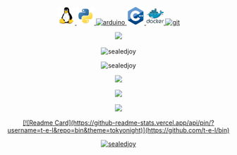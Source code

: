 <p align="center"> <a href="https://www.linux.org/" target="_blank"> <img src="https://raw.githubusercontent.com/devicons/devicon/master/icons/linux/linux-original.svg" alt="linux" width="40" height="40"/> </a> <a href="https://www.python.org" target="_blank"> <img src="https://raw.githubusercontent.com/devicons/devicon/master/icons/python/python-original.svg" alt="python" width="40" height="40"/> </a> <a href="https://www.arduino.cc/" target="_blank"> <img src="https://cdn.worldvectorlogo.com/logos/arduino-1.svg" alt="arduino" width="40" height="40"/> </a> <a href="https://www.w3schools.com/cpp/" target="_blank"> <img src="https://raw.githubusercontent.com/devicons/devicon/master/icons/cplusplus/cplusplus-original.svg" alt="cplusplus" width="40" height="40"/> </a> <a href="https://www.docker.com/" target="_blank"> <img src="https://raw.githubusercontent.com/devicons/devicon/master/icons/docker/docker-original-wordmark.svg" alt="docker" width="40" height="40"/> </a> <a href="https://git-scm.com/" target="_blank"> <img src="https://www.vectorlogo.zone/logos/git-scm/git-scm-icon.svg" alt="git" width="40" height="40"/> </a> </p>

<p align="center"> <img src="https://raw.githubusercontent.com/SealedJoy/images/main/axosay_final.gif" width="500"></p>

<p align="center"><img align="center" src="https://github-readme-streak-stats.herokuapp.com/?user=sealedjoy&theme=tokyonight" alt="sealedjoy" width=500/></p>

<p align="center"><img align="center" src="https://github-readme-stats.vercel.app/api?username=sealedjoy&show_icons=true&locale=en&theme=tokyonight" alt="sealedjoy" /></p>

<p align="center"> <img src="https://github-readme-stats.vercel.app/api/pin/?username=sealedjoy&repo=axosay&theme=tokyonight" width=500/> <a href="https://github.com/sealedjoy/axosay" </a> </p>
<p align="center"> <img src="https://github-readme-stats.vercel.app/api/pin/?username=t-e-l&repo=bin&theme=tokyonight" width=500/> <a href="https://github.com/t-e-l/bin" </a> </p>
<p align="center"> <img src="https://github-readme-stats.vercel.app/api/pin/?username=t-e-l&repo=bootstrap-changes&theme=tokyonight" width=500/> <a href="https://github.com/t-e-l/bootstrap-changes" </a> </p>
<p align="center">[![Readme Card](https://github-readme-stats.vercel.app/api/pin/?username=t-e-l&repo=bin&theme=tokyonight)](https://github.com/t-e-l/bin)
</p>
<p align="center"> <a href="https://github.com/ryo-ma/github-profile-trophy"><img src="https://github-profile-trophy.vercel.app/?username=sealedjoy&theme=tokyonight" alt="sealedjoy" width=500/></a> </p>
